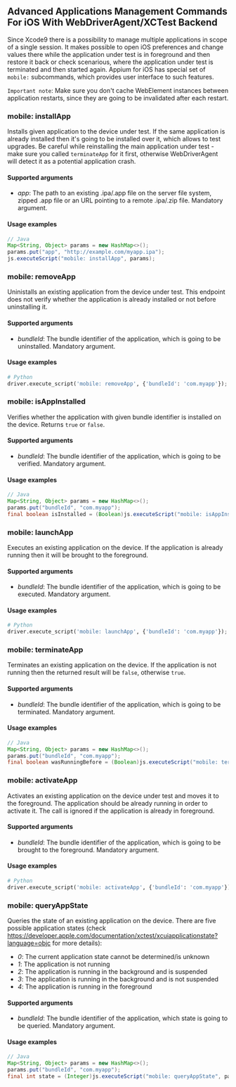 ## Advanced Applications Management Commands For iOS With WebDriverAgent/XCTest Backend

Since Xcode9 there is a possibility to manage multiple applications in scope of a single session. It makes possible to open iOS preferences and change values there while the application under test is in foreground and then restore it back or check scenarious, where the application under test is terminated and then started again. Appium for iOS has special set of `mobile:` subcommands, which provides user interface to such features.

`Important note`: Make sure you don't cache WebElement instances between application restarts, since they are going to be invalidated after each restart.


### mobile: installApp

Installs given application to the device under test. If the same application is already installed then it's going to be installed over it, which allows to test upgrades. Be careful while reinstalling the main application under test - make sure you called `terminateApp` for it first, otherwise WebDriverAgent will detect it as a potential application crash.

#### Supported arguments

 * _app_: The path to an existing .ipa/.app file on the server file system, zipped .app file or an URL pointing to a remote .ipa/.zip file. Mandatory argument.

#### Usage examples

```java
// Java
Map<String, Object> params = new HashMap<>();
params.put("app", "http://example.com/myapp.ipa");
js.executeScript("mobile: installApp", params);
```


### mobile: removeApp

Uninistalls an existing application from the device under test. This endpoint does not verify whether the application is already installed or not before uninstalling it.

#### Supported arguments

 * _bundleId_: The bundle identifier of the application, which is going to be uninstalled. Mandatory argument.

#### Usage examples

```python
# Python
driver.execute_script('mobile: removeApp', {'bundleId': 'com.myapp'});
```


### mobile: isAppInstalled

Verifies whether the application with given bundle identifier is installed on the device. Returns `true` or `false`.

#### Supported arguments

 * _bundleId_: The bundle identifier of the application, which is going to be verified. Mandatory argument.

#### Usage examples

```java
// Java
Map<String, Object> params = new HashMap<>();
params.put("bundleId", "com.myapp");
final boolean isInstalled = (Boolean)js.executeScript("mobile: isAppInstalled", params);
```


### mobile: launchApp

Executes an existing application on the device. If the application is already running then it will be brought to the foreground.

#### Supported arguments

 * _bundleId_: The bundle identifier of the application, which is going to be executed. Mandatory argument.

#### Usage examples

```python
# Python
driver.execute_script('mobile: launchApp', {'bundleId': 'com.myapp'});
```


### mobile: terminateApp

Terminates an existing application on the device. If the application is not running then the returned result will be `false`, otherwise `true`.

#### Supported arguments

 * _bundleId_: The bundle identifier of the application, which is going to be terminated. Mandatory argument.

#### Usage examples

```java
// Java
Map<String, Object> params = new HashMap<>();
params.put("bundleId", "com.myapp");
final boolean wasRunningBefore = (Boolean)js.executeScript("mobile: terminateApp", params);
```


### mobile: activateApp

Activates an existing application on the device under test and moves it to the foreground. The application should be already running in order to activate it. The call is ignored if the application is already in foreground.

#### Supported arguments

 * _bundleId_: The bundle identifier of the application, which is going to be brought to the foreground. Mandatory argument.

#### Usage examples

```python
# Python
driver.execute_script('mobile: activateApp', {'bundleId': 'com.myapp'});
```


### mobile: queryAppState

Queries the state of an existing application on the device. There are five possible application states (check https://developer.apple.com/documentation/xctest/xcuiapplicationstate?language=objc for more details):

 * _0_: The current application state cannot be determined/is unknown
 * _1_: The application is not running
 * _2_: The application is running in the background and is suspended
 * _3_: The application is running in the background and is not suspended
 * _4_: The application is running in the foreground

#### Supported arguments

 * _bundleId_: The bundle identifier of the application, which state is going to be queried. Mandatory argument.

#### Usage examples

```java
// Java
Map<String, Object> params = new HashMap<>();
params.put("bundleId", "com.myapp");
final int state = (Integer)js.executeScript("mobile: queryAppState", params);
```
